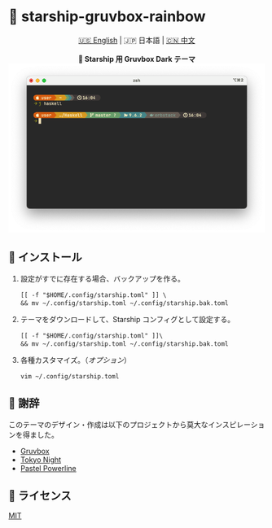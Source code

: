 # 🌈 starship-gruvbox-rainbow

<div align="center">
    <div>
       <a href="README.md">🇺🇸 English</a> | 🇯🇵 日本語 | <a href="README_CN.md">🇨🇳 中文</a>
    </div>
    <br>
    <b>🎨 Starship 用 Gruvbox Dark テーマ</b>
    <img src="screenshot.png" />
</div>

## 🚚 インストール

1. 設定がすでに存在する場合、バックアップを作る。

   ```shell
   [[ -f "$HOME/.config/starship.toml" ]] \
   && mv ~/.config/starship.toml ~/.config/starship.bak.toml
   ```

2. テーマをダウンロードして、Starship コンフィグとして設定する。

   ```shell
   [[ -f "$HOME/.config/starship.toml" ]]\
   && mv ~/.config/starship.toml ~/.config/starship.bak.toml
   ```

3. 各種カスタマイズ。（_オプション_）
   ```shell
   vim ~/.config/starship.toml
   ```

## 💖 謝辞

このテーマのデザイン・作成は以下のプロジェクトから莫大なインスピレーションを得ました。

- [Gruvbox](https://github.com/morhetz/gruvbox)
- [Tokyo Night](https://starship.rs/presets/tokyo-night.html)
- [Pastel Powerline](https://starship.rs/presets/pastel-powerline.html)

## 🪪 ライセンス

[MIT](LICENSE)
